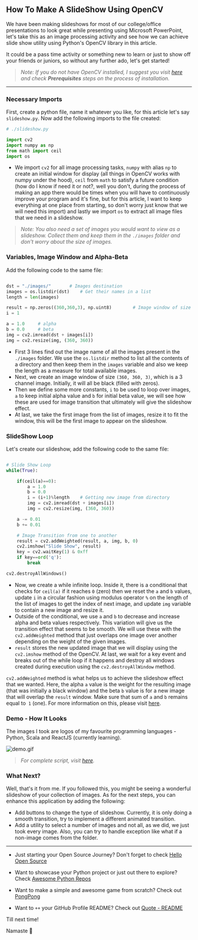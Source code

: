 ## How To Make A SlideShow Using OpenCV

We have been making slideshows for most of our college/office presentations to look great while presenting using Microsoft PowerPoint, let's take this as an image processing activity and see how we can achieve slide show utility using Python's OpenCV library in this article.

It could be a pass time activity or something new to learn or just to show off your friends or juniors, so without any further ado, let's get started!

> *Note: If you do not have OpenCV installed, I suggest you visit [here](lets-draw-opencv-logo-using-opencv) and check **Prerequisites** steps on the process of installation.*

---

### Necessary Imports

First, create a python file, name it whatever you like, for this article let's say `slideshow.py`. Now add the following imports to the file created:

```python
# ./slideshow.py

import cv2
import numpy as np
from math import ceil
import os
```

- We import `cv2` for all image processing tasks, `numpy` with alias `np` to create an initial window for display (all things in OpenCV works with numpy under the hood), `ceil` from `math` to satisfy a future condition (how do I know if need it or not?, well you don't, during the process of making an app there would be times when you will have to continuously improve your program and it's fine, but for this article, I want to keep everything at one place from starting, so don't worry just know that we will need this import) and lastly we import `os` to extract all image files that we need in a slideshow.

> *Note: You also need a set of images you would want to view as a slideshow. Collect them and keep them in the `./images` folder and don't worry about the size of images.*

### Variables, Image Window and Alpha-Beta

Add the following code to the same file:

```python

dst = "./images/"       # Images destination
images = os.listdir(dst)    # Get their names in a list
length = len(images)

result = np.zeros((360,360,3), np.uint8)        # Image window of size (360, 360)
i = 1

a = 1.0     # alpha
b = 0.0     # beta
img = cv2.imread(dst + images[i])
img = cv2.resize(img, (360, 360))
```

- First 3 lines find out the image name of all the images present in the `./images` folder. We use the `os.listdir` method to list all the contents of a directory and then keep them in the `images` variable and also we keep the length as a measure for total available images.
- Next, we create an image window of size `(360, 360, 3)`, which is a 3 channel image. Initially, it will all be black (filled with zeros).
- Then we define some more constants, `i` to be used to loop over images, `a` to keep initial alpha value and `b` for initial beta value, we will see how these are used for image transition that ultimately will give the slideshow effect.
- At last, we take the first image from the list of images, resize it to fit the window, this will be the first image to appear on the slideshow.

### SlideShow Loop

Let's create our slideshow, add the following code to the same file:

```python

# Slide Show Loop
while(True):

    if(ceil(a)==0):
        a = 1.0
        b = 0.0
        i = (i+1)%length    # Getting new image from directory
        img = cv2.imread(dst + images[i])
        img = cv2.resize(img, (360, 360))

    a -= 0.01
    b += 0.01

    # Image Transition from one to another
    result = cv2.addWeighted(result, a, img, b, 0)
    cv2.imshow("Slide Show", result)
    key = cv2.waitKey(1) & 0xff
    if key==ord('q'):
        break

cv2.destroyAllWindows()
```

- Now, we create a while infinite loop. Inside it, there is a conditional that checks for `ceil(a)` if it reaches `0` (zero) then we reset the `a` and `b` values, update `i` in a circular fashion using modulus operator `%` on the length of the list of images to get the index of next image, and update `img` variable to contain a new image and resize it.
- Outside of the conditional, we use `a` and `b` to decrease and increase alpha and beta values respectively. This variation will give us the transition effect that seems to be smooth. We will use these with the `cv2.addWeighted` method that just overlaps one image over another depending on the weight of the given images.
- `result` stores the new updated image that we will display using the `cv2.imshow` method of the OpenCV. At last, we wait for a key event and breaks out of the while loop if it happens and destroy all windows created during execution using the `cv2.destroyAllWindow` method.

`cv2.addWeighted` method is what helps us to achieve the slideshow effect that we wanted. Here, the alpha `a` value is the weight for the resulting image (that was initially a black window) and the beta `b` value is for a new image that will overlap the `result` window. Make sure that sum of `a` and `b` remains equal to` 1` (one). For more information on this, please visit [here](https://docs.opencv.org/3.4/d5/dc4/tutorial_adding_images.html).

### Demo - How It Looks

The images I took are logos of my favourite programming languages - Python, Scala and ReactJS (currently learning).

![demo.gif](https://cdn.hashnode.com/res/hashnode/image/upload/v1619347152591/cjuu6ZS_W.gif)

> *For complete script, visit [here](https://github.com/siddharth2016/Opencv-Python-Computer-Vision/blob/master/imageSlideShow.py).*

### What Next?

Well, that's it from me. If you followed this, you might be seeing a wonderful slideshow of your collection of images. As for the next steps, you can enhance this application by adding the following:

- Add buttons to change the type of slideshow. Currently, it is only doing a smooth transition, try to implement a different animated transition.
- Add a utility to select a number of images and not all, as we did, we just took every image. Also, you can try to handle exception like what if a non-image comes from the folder.

---

- Just starting your Open Source Journey? Don't forget to check [Hello Open Source](https://github.com/siddharth2016/hello-open-source)

- Want to showcase your Python project or just out there to explore? Check [Awesome Python Repos](https://github.com/siddharth2016/awesome-python-repos)

- Want to make a simple and awesome game from scratch? Check out [PongPong](https://github.com/siddharth2016/PongPong)

- Want to `++` your GitHub Profile README? Check out [Quote - README](https://github.com/marketplace/actions/quote-readme)

Till next time!

Namaste 🙏